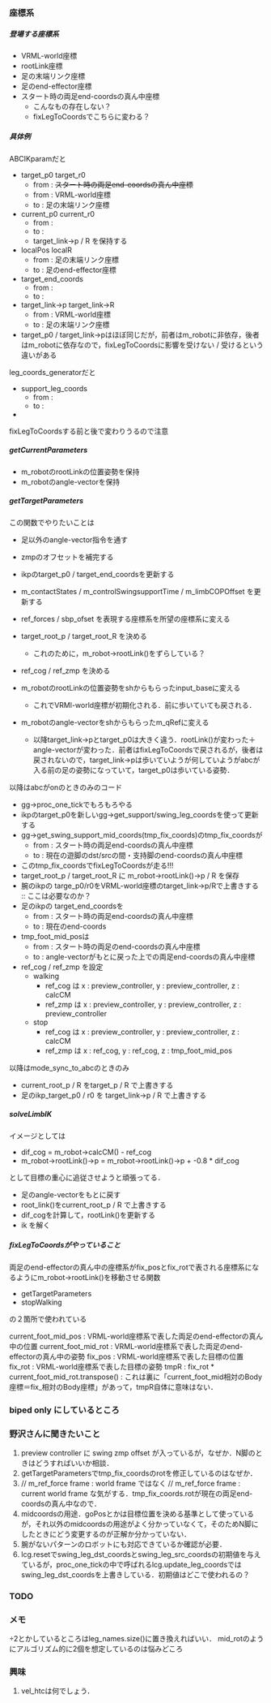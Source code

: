 ### 座標系

##### 登場する座標系

- VRML-world座標
- rootLink座標
- 足の末端リンク座標
- 足のend-effector座標
- スタート時の両足end-coordsの真ん中座標
   - こんなもの存在しない？
   - fixLegToCoordsでこちらに変わる？

##### 具体例

ABCIKparamだと

- target_p0  target_r0
   - from : ~~スタート時の両足end-coordsの真ん中座標~~
   - from : VRML-world座標
   - to   : 足の末端リンク座標
- current_p0 current_r0
   - from : 
   - to   :
   - target_link->p / R を保持する
- localPos   localR
   - from : 足の末端リンク座標
   - to   : 足のend-effector座標
- target_end_coords
   - from : 
   - to   : 
- target_link->p target_link->R
   - from : VRML-world座標
   - to   : 足の末端リンク座標
- target_p0 / target_link->pはほぼ同じだが，前者はm_robotに非依存，後者はm_robotに依存なので，fixLegToCoordsに影響を受けない / 受けるという違いがある

leg_coords_generatorだと

- support_leg_coords
   - from :
   - to   :
-


fixLegToCoordsする前と後で変わりうるので注意


##### getCurrentParameters

- m_robotのrootLinkの位置姿勢を保持
- m_robotのangle-vectorを保持

##### getTargetParameters
この関数でやりたいことは

- 足以外のangle-vector指令を通す
- zmpのオフセットを補完する
- ikpのtarget_p0 / target_end_coordsを更新する
- m_contactStates / m_controlSwingsupportTime / m_limbCOPOffset を更新する
- ref_forces / sbp_ofset を表現する座標系を所望の座標系に変える
- target_root_p / target_root_R を決める
   - これのために，m_robot->rootLink()をずらしている？
- ref_cog / ref_zmp を決める


- m_robotのrootLinkの位置姿勢をshからもらったinput_baseに変える
   - これでVRMl-world座標が初期化される．前に歩いていても戻される．
- m_robotのangle-vectorをshからもらったm_qRefに変える
   - 以降target_link->pとtarget_p0は大きく違う．rootLink()が変わった＋angle-vectorが変わった．前者はfixLegToCoordsで戻されるが，後者は戻されないので，target_link->pは歩いていようが何していようがabcが入る前の足の姿勢になっていて，target_p0は歩いている姿勢．

以降はabcがonのときのみのコード

- gg->proc_one_tickでもろもろやる
- ikpのtarget_p0を新しいgg->get_support/swing_leg_coordsを使って更新する
- gg->get_swing_support_mid_coords(tmp_fix_coords)のtmp_fix_coordsが
   - from : スタート時の両足end-coordsの真ん中座標
   - to   : 現在の遊脚のdst/srcの間・支持脚のend-coordsの真ん中座標
- このtmp_fix_coordsでfixLegToCoordsが走る!!!
- target_root_p / target_root_R に m_robot->rootLink()->p / R を保存
- 腕のikpの targe_p0/r0をVRML-world座標のtarget_link->p/Rで上書きする :: ここは必要なのか？
- 足のikpの target_end_coordsを
   - from : スタート時の両足end-coordsの真ん中座標
   - to   : 現在のend-coords
- tmp_foot_mid_posは
   - from : スタート時の両足のend-coordsの真ん中座標
   - to   : angle-vectorがもとに戻った上での両足end-coordsの真ん中座標
- ref_cog / ref_zmp を設定
   - walking
      - ref_cog は x : preview_controller, y : preview_controller, z : calcCM
      - ref_zmp は x : preview_controller, y : preview_controller, z : preview_controller
   - stop
      - ref_cog は x : preview_controller, y : preview_controller, z : calcCM
      - ref_zmp は x : ref_cog, y : ref_cog, z : tmp_foot_mid_pos

以降はmode_sync_to_abcのときのみ

- current_root_p / R をtarget_p / R で上書きする
- 足のikp_target_p0 / r0 を target_link->p / R で上書きする


##### solveLimbIK
イメージとしては

- dif_cog = m_robot->calcCM() - ref_cog
- m_robot->rootLink()->p = m_robot->rootLink()->p + -0.8 * dif_cog

として目標の重心に追従させようと頑張ってる．

- 足のangle-vectorをもとに戻す
- root_link()をcurrent_root_p / R で上書きする
- dif_cogを計算して，rootLink()を更新する
- ik を解く


##### fixLegToCoordsがやっていること

両足のend-effectorの真ん中の座標系がfix_posとfix_rotで表される座標系になるようにm_robot->rootLink()を移動させる関数

- getTargetParameters
- stopWalking

の２箇所で使われている

current_foot_mid_pos : VRML-world座標系で表した両足のend-effectorの真ん中の位置
current_foot_mid_rot : VRML-world座標系で表した両足のend-effectorの真ん中の姿勢
fix_pos              : VRML-world座標系で表した目標の位置
fix_rot              : VRML-world座標系で表した目標の姿勢
tmpR                 : fix_rot * current_foot_mid_rot.transpose()
                     : これは裏に「current_foot_mid相対のBody座標＝fix_相対のBody座標」があって，tmpR自体に意味はない．





### biped only にしているところ

### 野沢さんに聞きたいこと

1. preview controller に swing zmp offset が入っているが，なぜか．N脚のときはどうすればいいか相談．
1. getTargetParametersでtmp_fix_coordsのrotを修正しているのはなぜか．
1. // m_ref_force frame : world frame ではなく // m_ref_force frame : current world frame な気がする．tmp_fix_coords.rotが現在の両足end-coordsの真ん中なので．
1. midcoordsの用途．goPosとかは目標位置を決める基準として使っているが，それ以外のmidcoordsの用途がよく分かっていなくて，そのためN脚にしたときにどう変更するのが正解か分かっていない．
1. 腕がないパターンのロボットにも対応できているか確認が必要．
1. lcg.resetでswing_leg_dst_coordsとswing_leg_src_coordsの初期値を与えているが，proc_one_tickの中で呼ばれるlcg.update_leg_coordsではswing_leg_dst_coordsを上書きしている．初期値はどこで使われるの？


### TODO



### メモ

÷2とかしているところはleg_names.size()に置き換えればいい．
mid_rotのようにアルゴリズム的に2個を想定しているのは悩みどころ

### 興味

1. vel_htcは何でしょう．



